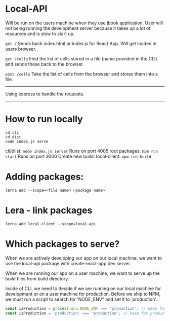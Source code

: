 # Local-API

Will be run on the users machine when they use jbook application. User will not being running the development server because it takes up a lot of resources and is slow to start up.

`get /` Sends back index.html or index.js for React App. Will get loaded in users browser.

`get /cells` Find the list of cells stored in a file (name provided in the CLI) and sends those back to the browser.

`post /cells` Take the list of cells from the browser and stores them into a file.


---

Using express to handle the requests.


---

# How to run locally

```
cd cli
cd dist
node index.js serve
```

cli/dlist: `node index.js server` Runs on port 4005
root packages: `npm run start` Runs on port 3000
Create new build: local-client: `npm run build`

# Adding packages:
```
lerna add --scope=<file name> <package name>  
```

# Lera - link packages

```
lerna add local-client --scope=local-api
```

# Which packages to serve?
When we are actively developing our app on our local machine, we want to use the local-api package with create-react-app dev server.

When we are running our app on a user machine, we want to serve up the build files from build directory. 

Inside of CLI, we need to decide if we are running on our local machine for development or on a user machine for production. Before we ship to NPM, we must run a script to search for 'NODE_ENV" and set it to 'production'.

```js
const isProduction = process.env.NODE_ENV === 'production'; // keep for local machine
const isProduction = 'production' === 'production'; // keep for production when shipping to NPM
```